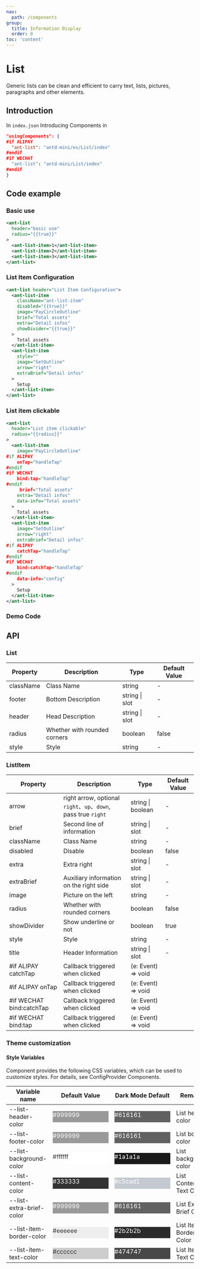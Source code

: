 ```yaml
---
nav:
  path: /components
group:
  title: Information Display
  order: 8
toc: 'content'
---
```


# List

Generic lists can be clean and efficient to carry text, lists, pictures, paragraphs and other elements.

## Introduction

In `index.json` Introducing Components in

```json
"usingComponents": {
#if ALIPAY
  "ant-list": "antd-mini/es/List/index"
#endif
#if WECHAT
  "ant-list": "antd-mini/List/index"
#endif
}
```

## Code example

### Basic use

```xml
<ant-list
  header="basic use"
  radius="{{true}}"
>
  <ant-list-item>1</ant-list-item>
  <ant-list-item>2</ant-list-item>
  <ant-list-item>3</ant-list-item>
</ant-list>
```

### List Item Configuration

```xml
<ant-list header="List Item Configuration">
  <ant-list-item
    className="ant-list-item"
    disabled="{{true}}"
    image="PayCircleOutline"
    brief="Total assets"
    extra="Detail infos"
    showDivider="{{true}}"
  >
    Total assets
  </ant-list-item>
  <ant-list-item
    style=""
    image="SetOutline"
    arrow="right"
    extraBrief="Detail infos"
  >
    Setup
  </ant-list-item>
</ant-list>
```

### List item clickable

```xml
<ant-list
  header="List item clickable"
  radius="{{radius}}"
>
  <ant-list-item
    image="PayCircleOutline"
#if ALIPAY
    onTap="handleTap"
#endif
#if WECHAT
    bind:tap="handleTap"
#endif
     brief="Total assets"
    extra="Detail infos"
    data-info="Total assets"
  >
    Total assets
  </ant-list-item>
  <ant-list-item
    image="SetOutline"
    arrow="right"
    extraBrief="Detail infos"
#if ALIPAY
    catchTap="handleTap"
#endif
#if WECHAT
    bind:catchTap="handleTap"
#endif
    data-info="config"
  >
    Setup
  </ant-list-item>
</ant-list>
```

### Demo Code

<code src='../../demo/pages/List/index'></code>

## API

### List

| Property      | Description       | Type           | Default Value |
| --------- | ---------- | -------------- | ------ |
| className | Class Name       | string         | -      |
| footer    | Bottom Description   | string \| slot | -      |
| header    | Head Description   | string \| slot | -      |
| radius    | Whether with rounded corners | boolean        | false  |
| style     | Style       | string         | -      |

### ListItem

| Property                     | Description                                                     | Type               | Default Value |
| ------------------------ | -------------------------------------------------------- | ------------------ | ------ |
| arrow                    | right arrow, optional `right`、`up`、`down`, pass true `right` | string \| boolean  | -      |
| brief                    | Second line of information                                               | string \| slot     | -      |
| className                | Class Name                                                     | string             | -      |
| disabled                 | Disable                                                 | boolean            | false  |
| extra                    | Extra right                                             | string \| slot     | -      |
| extraBrief               | Auxiliary information on the right side                                             | string \| slot     | -      |
| image                    | Picture on the left                                                 | string             | -      |
| radius                   | Whether with rounded corners                                               | boolean            | false  |
| showDivider              | Show underline or not                                           | boolean            | true   |
| style                    | Style                                                     | string             | -      |
| title                    | Header Information                                                 | string \| slot     | -      |
| #if ALIPAY catchTap      | Callback triggered when clicked                                         | (e: Event) => void |
| #if ALIPAY onTap         | Callback triggered when clicked                                         | (e: Event) => void |
| #if WECHAT bind:catchTap | Callback triggered when clicked                                         | (e: Event) => void |
| #if WECHAT bind:tap      | Callback triggered when clicked                                         | (e: Event) => void |

### Theme customization

#### Style Variables

Component provides the following CSS variables, which can be used to customize styles. For details, see ConfigProvider Components.

| Variable name                   | Default Value                                                                                            | Dark Mode Default                                                                                    | Remarks             |
| ------------------------ | ------------------------------------------------------------------------------------------------- | ------------------------------------------------------------------------------------------------- | ---------------- |
| --list-header-color      | <div style="width: 150px; height: 30px; background-color: #999999; color: #ffffff;">#999999</div> | <div style="width: 150px; height: 30px; background-color: #616161; color: #ffffff;">#616161</div> | List head color     |
| --list-footer-color      | <div style="width: 150px; height: 30px; background-color: #999999; color: #ffffff;">#999999</div> | <div style="width: 150px; height: 30px; background-color: #616161; color: #ffffff;">#616161</div> | List bottom color     |
| --list-background-color  | <div style="width: 150px; height: 30px; background-color: #ffffff; color: #333333;">#ffffff</div> | <div style="width: 150px; height: 30px; background-color: #1a1a1a; color: #ffffff;">#1a1a1a</div> | List background color     |
| --list-content-color     | <div style="width: 150px; height: 30px; background-color: #333333; color: #ffffff;">#333333</div> | <div style="width: 150px; height: 30px; background-color: #c5cad1; color: #ffffff;">#c5cad1</div> | List Content Text Color |
| --list-extra-brief-color | <div style="width: 150px; height: 30px; background-color: #999999; color: #ffffff;">#999999</div> | <div style="width: 150px; height: 30px; background-color: #616161; color: #ffffff;">#616161</div> | List Extra Brief Color |
| --list-item-border-color | <div style="width: 150px; height: 30px; background-color: #eeeeee; color: #333333;">#eeeeee</div> | <div style="width: 150px; height: 30px; background-color: #2b2b2b; color: #ffffff;">#2b2b2b</div> | List Item Border Color   |
| --list-item-text-color   | <div style="width: 150px; height: 30px; background-color: #cccccc; color: #333333;">#cccccc</div> | <div style="width: 150px; height: 30px; background-color: #474747; color: #ffffff;">#474747</div> | List Item Text Color   |
